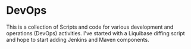 # DevOps
This is a collection of Scripts and code for various development and operations (DevOps) activities. I've started with a Liquibase diffing script and hope to start adding Jenkins and Maven
 components.

